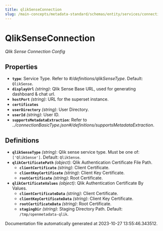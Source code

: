 ```yaml
---
title: qlikSenseConnection
slug: /main-concepts/metadata-standard/schemas/entity/services/connections/dashboard/qliksenseconnection
---
```


# QlikSenseConnection

*Qlik Sense Connection Config*

## Properties

- **`type`**: Service Type. Refer to *#/definitions/qlikSenseType*. Default: `QlikSense`.
- **`displayUrl`** *(string)*: Qlik Sense Base URL, used for generating dashboard & chat url.
- **`hostPort`** *(string)*: URL for the superset instance.
- **`certificates`**
- **`userDirectory`** *(string)*: User Directory.
- **`userId`** *(string)*: User ID.
- **`supportsMetadataExtraction`**: Refer to *../connectionBasicType.json#/definitions/supportsMetadataExtraction*.
## Definitions

- **`qlikSenseType`** *(string)*: Qlik sense service type. Must be one of: `['QlikSense']`. Default: `QlikSense`.
- **`qlikCertificatePath`** *(object)*: Qlik Authentication Certificate File Path.
  - **`clientCertificate`** *(string)*: Client Certificate.
  - **`clientKeyCertificate`** *(string)*: Client Key Certificate.
  - **`rootCertificate`** *(string)*: Root Certificate.
- **`qlikCertificateValues`** *(object)*: Qlik Authentication Certificate By Values.
  - **`clientCertificateData`** *(string)*: Client Certificate.
  - **`clientKeyCertificateData`** *(string)*: Client Key Certificate.
  - **`rootCertificateData`** *(string)*: Root Certificate.
  - **`stagingDir`** *(string)*: Staging Directory Path. Default: `/tmp/openmetadata-qlik`.


Documentation file automatically generated at 2023-10-27 13:55:46.343512.
